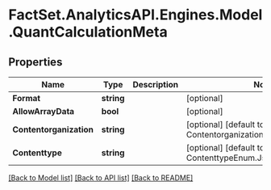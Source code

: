 # FactSet.AnalyticsAPI.Engines.Model.QuantCalculationMeta

## Properties

Name | Type | Description | Notes
------------ | ------------- | ------------- | -------------
**Format** | **string** |  | [optional] 
**AllowArrayData** | **bool** |  | [optional] 
**Contentorganization** | **string** |  | [optional] [default to ContentorganizationEnum.SimplifiedRow]
**Contenttype** | **string** |  | [optional] [default to ContenttypeEnum.Json]

[[Back to Model list]](../README.md#documentation-for-models) [[Back to API list]](../README.md#documentation-for-api-endpoints) [[Back to README]](../README.md)

